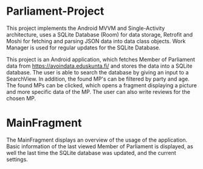 # Parliament-Project
This project implements the Android MVVM and Single-Activity architecture, uses a SQLite Database (Room) for data storage, Retrofit and Moshi for fetching and parsing JSON data into data class objects. Work Manager is used for regular updates for the SQLite Database. 

This project is an Android application, which fetches Member of Parliament data from https://avoindata.eduskunta.fi/ and stores the data into a SQLite database. The user is able to search the database by giving an input to a SearchView. In addition, the found MP's can be filtered by party and age. The found MPs can be clicked, which opens a fragment displaying a picture and more specific data of the MP. The user can also write reviews for the chosen MP.

# MainFragment
The MainFragment displays an overview of the usage of the application. Basic information of the last viewed Member of Parliament is displayed, as well the last time the SQLite database was updated, and the current settings.
